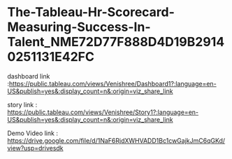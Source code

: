 # The-Tableau-Hr-Scorecard-Measuring-Success-In-Talent_NME72D77F888D4D19B29140251131E42FC


dashboard link :https://public.tableau.com/views/Venishree/Dashboard1?:language=en-US&publish=yes&:display_count=n&:origin=viz_share_link


story link : https://public.tableau.com/views/Venishree/Story1?:language=en-US&publish=yes&:display_count=n&:origin=viz_share_link


Demo Video link : https://drive.google.com/file/d/1NaF6RjdXWHVADD1Bc1cwGajkJmC6qGKd/view?usp=drivesdk



